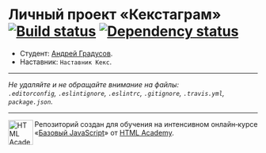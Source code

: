 # Личный проект «Кекстаграм» [![Build status][travis-image]][travis-url] [![Dependency status][dependency-image]][dependency-url]

* Студент: [Андрей Градусов](https://up.htmlacademy.ru/javascript/4/user/182375).
* Наставник: `Наставник Кекс`.

---

_Не удаляйте и не обращайте внимание на файлы:_<br>
_`.editorconfig`, `.eslintignore`, `.eslintrc`, `.gitignore`, `.travis.yml`, `package.json`._

---

<a href="https://htmlacademy.ru/intensive/javascript"><img align="left" width="50" height="50" title="HTML Academy" src="https://up.htmlacademy.ru/static/img/intensive/javascript/logo-for-github.svg"></a>

Репозиторий создан для обучения на интенсивном онлайн‑курсе «[Базовый JavaScript](https://htmlacademy.ru/intensive/javascript)» от [HTML Academy](https://htmlacademy.ru).

[travis-image]: https://travis-ci.org/htmlacademy-javascript/182375-kekstagram.svg?branch=master
[travis-url]: https://travis-ci.org/htmlacademy-javascript/182375-kekstagram
[dependency-image]: https://david-dm.org/htmlacademy-javascript/182375-kekstagram.svg?style=flat-square
[dependency-url]: https://david-dm.org/htmlacademy-javascript/182375-kekstagram
